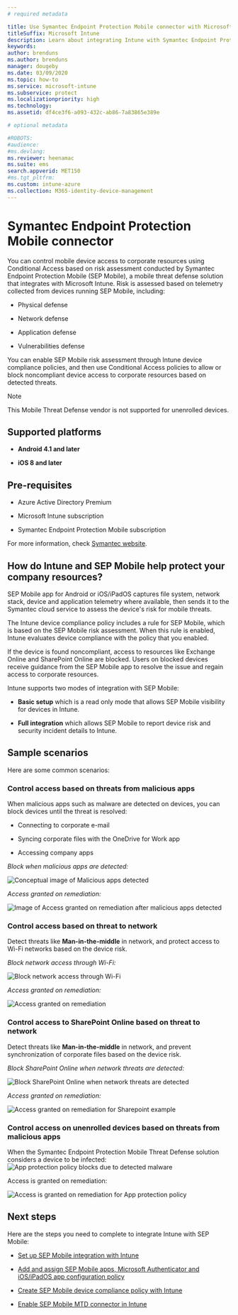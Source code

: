 ```yaml
---
# required metadata

title: Use Symantec Endpoint Protection Mobile connector with Microsoft Intune
titleSuffix: Microsoft Intune
description: Learn about integrating Intune with Symantec Endpoint Protection Mobile to control mobile device access to your corporate resources.
keywords:
author: brenduns
ms.author: brenduns
manager: dougeby
ms.date: 03/09/2020
ms.topic: how-to
ms.service: microsoft-intune
ms.subservice: protect
ms.localizationpriority: high
ms.technology:
ms.assetid: df4ce3f6-a093-432c-ab86-7a83865e389e

# optional metadata

#ROBOTS:
#audience:
#ms.devlang:
ms.reviewer: heenamac
ms.suite: ems
search.appverid: MET150
#ms.tgt_pltfrm:
ms.custom: intune-azure
ms.collection: M365-identity-device-management
---
```


# Symantec Endpoint Protection Mobile connector

You can control mobile device access to corporate resources using Conditional Access based on risk assessment conducted by Symantec Endpoint Protection Mobile (SEP Mobile), a mobile threat defense solution that integrates with Microsoft Intune. Risk is assessed based on telemetry collected from devices running SEP Mobile, including:

- Physical defense

- Network defense

- Application defense

- Vulnerabilities defense

You can enable SEP Mobile risk assessment through Intune device compliance policies, and then use Conditional Access policies to allow or block noncompliant device access to corporate resources based on detected threats.

> [!NOTE]
> This Mobile Threat Defense vendor is not supported for unenrolled devices.

## Supported platforms

- **Android 4.1 and later**

- **iOS 8 and later**

## Pre-requisites

- Azure Active Directory Premium

- Microsoft Intune subscription

- Symantec Endpoint Protection Mobile subscription

For more information, check [Symantec website](https://help.symantec.com/cs/sep_mobile/SEPMOBILE/v131237277_v127904070/Integrating-Microsoft-Intune-with-Endpoint-Protection-Mobile?locale=EN_US).

## How do Intune and SEP Mobile help protect your company resources?

SEP Mobile app for Android or iOS/iPadOS captures file system, network stack, device and application telemetry where available, then sends it to the Symantec cloud service to assess the device's risk for mobile threats.

The Intune device compliance policy includes a rule for SEP Mobile, which is based on the SEP Mobile risk assessment. When this rule is enabled, Intune evaluates device compliance with the policy that you enabled.

If the device is found noncompliant, access to resources like Exchange Online and SharePoint Online are blocked. Users on blocked devices receive guidance from the SEP Mobile app to resolve the issue and regain access to corporate resources.

Intune supports two modes of integration with SEP Mobile:

- **Basic setup** which is a read only mode that allows SEP Mobile visibility for devices in Intune.

- **Full integration** which allows SEP Mobile to report device risk and security incident details to Intune.

## Sample scenarios

Here are some common scenarios:

### Control access based on threats from malicious apps

When malicious apps such as malware are detected on devices, you can block devices until the threat is resolved:

- Connecting to corporate e-mail

- Syncing corporate files with the OneDrive for Work app

- Accessing company apps

*Block when malicious apps are detected:*

![Conceptual image of Malicious apps detected](./media/skycure-mobile-threat-defense-connector/symantec-arch-1.png)

*Access granted on remediation:*

![Image of Access granted on remediation after malicious apps detected](./media/skycure-mobile-threat-defense-connector/symantec-arch-2.png)

### Control access based on threat to network

Detect threats like **Man-in-the-middle** in network, and protect access to Wi-Fi networks based on the device risk.

*Block network access through Wi-Fi:*

![Block network access through Wi-Fi](./media/skycure-mobile-threat-defense-connector/symantec-arch-3.png)

*Access granted on remediation:*

![Access granted on remediation](./media/skycure-mobile-threat-defense-connector/symantec-arch-4.png)

### Control access to SharePoint Online based on threat to network

Detect threats like **Man-in-the-middle** in network, and prevent synchronization of corporate files based on the device risk.

*Block SharePoint Online when network threats are detected:*

![Block SharePoint Online when network threats are detected](./media/skycure-mobile-threat-defense-connector/symantec-arch-5.png)

*Access granted on remediation:*

![Access granted on remediation for Sharepoint example](./media/skycure-mobile-threat-defense-connector/symantec-arch-6.png)

### Control access on unenrolled devices based on threats from malicious apps

When the Symantec Endpoint Protection Mobile Threat Defense solution considers a device to be infected:
![App protection policy blocks due to detected malware](./media/skycure-mobile-threat-defense-connector/symantec-app-policy-block.png)

Access is granted on remediation:

![Access is granted on remediation for App protection policy](./media/skycure-mobile-threat-defense-connector/symantec-app-policy-remediated.png)

## Next steps

Here are the steps you need to complete to integrate Intune with SEP Mobile:

- [Set up SEP Mobile integration with Intune](skycure-mtd-connector-integration.md)

- [Add and assign SEP Mobile apps, Microsoft Authenticator and iOS/iPadOS app configuration policy](mtd-apps-ios-app-configuration-policy-add-assign.md)

- [Create SEP Mobile device compliance policy with Intune](mtd-device-compliance-policy-create.md)

- [Enable SEP Mobile MTD connector in Intune](mtd-connector-enable.md)
